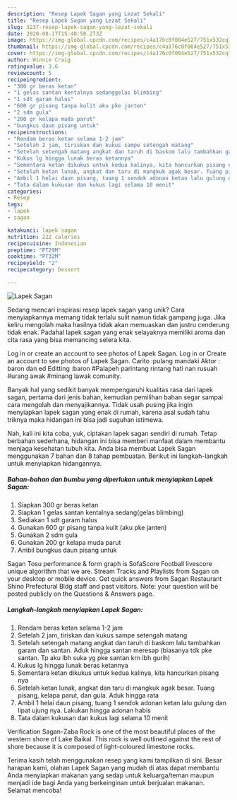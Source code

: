 ```yaml
---
description: "Resep Lapek Sagan yang Lezat Sekali"
title: "Resep Lapek Sagan yang Lezat Sekali"
slug: 3237-resep-lapek-sagan-yang-lezat-sekali
date: 2020-08-17T15:40:50.273Z
image: https://img-global.cpcdn.com/recipes/c4a176c0f004e527/751x532cq70/lapek-sagan-foto-resep-utama.jpg
thumbnail: https://img-global.cpcdn.com/recipes/c4a176c0f004e527/751x532cq70/lapek-sagan-foto-resep-utama.jpg
cover: https://img-global.cpcdn.com/recipes/c4a176c0f004e527/751x532cq70/lapek-sagan-foto-resep-utama.jpg
author: Winnie Craig
ratingvalue: 3.6
reviewcount: 5
recipeingredient:
- "300 gr beras ketan"
- "1 gelas santan kentalnya sedanggelas blimbing"
- "1 sdt garam halus"
- "600 gr pisang tanpa kulit aku pke janten"
- "2 sdm gula"
- "200 gr kelapa muda parut"
- "bungkus daun pisang untuk"
recipeinstructions:
- "Rendam beras ketan selama 1-2 jam"
- "Setelah 2 jam, tiriskan dan kukus sampe setengah matang"
- "Setelah setengah matang angkat dan taruh di baskom lalu tambahkan garam dan santan. Aduk hingga santan meresap (biasanya tdk pke santan. Tp aku lbh suka yg pke santan krn lbh gurih)"
- "Kukus lg hingga lunak beras ketannya"
- "Sementara ketan dikukus untuk kedua kalinya, kita hancurkan pisang nya"
- "Setelah ketan lunak, angkat dan taru di mangkuk agak besar. Tuang pisang, kelapa parut, dan gula. Aduk hingga rata"
- "Ambil 1 helai daun pisang, tuang 1 sendok adonan ketan lalu gulung dan lipat ujung nya. Lakukan hingga adonan habis"
- "Tata dalam kukusan dan kukus lagi selama 10 menit"
categories:
- Resep
tags:
- lapek
- sagan

katakunci: lapek sagan 
nutrition: 222 calories
recipecuisine: Indonesian
preptime: "PT29M"
cooktime: "PT32M"
recipeyield: "2"
recipecategory: Dessert

---
```



![Lapek Sagan](https://img-global.cpcdn.com/recipes/c4a176c0f004e527/751x532cq70/lapek-sagan-foto-resep-utama.jpg)

Sedang mencari inspirasi resep lapek sagan yang unik? Cara menyiapkannya memang tidak terlalu sulit namun tidak gampang juga. Jika keliru mengolah maka hasilnya tidak akan memuaskan dan justru cenderung tidak enak. Padahal lapek sagan yang enak selayaknya memiliki aroma dan cita rasa yang bisa memancing selera kita.

Log in or create an account to see photos of Lapek Sagan. Log in or Create an account to see photos of Lapek Sagan. Carito :pulang mandaki Aktor : baron dan ed Editting :baron #Palapeh parintang rintang hati nan rusuah #urang awak #minang lawak comunity.

Banyak hal yang sedikit banyak mempengaruhi kualitas rasa dari lapek sagan, pertama dari jenis bahan, kemudian pemilihan bahan segar sampai cara mengolah dan menyajikannya. Tidak usah pusing jika ingin menyiapkan lapek sagan yang enak di rumah, karena asal sudah tahu triknya maka hidangan ini bisa jadi suguhan istimewa.


Nah, kali ini kita coba, yuk, ciptakan lapek sagan sendiri di rumah. Tetap berbahan sederhana, hidangan ini bisa memberi manfaat dalam membantu menjaga kesehatan tubuh kita. Anda bisa membuat Lapek Sagan menggunakan 7 bahan dan 8 tahap pembuatan. Berikut ini langkah-langkah untuk menyiapkan hidangannya.

<!--inarticleads1-->

##### Bahan-bahan dan bumbu yang diperlukan untuk menyiapkan Lapek Sagan:

1. Siapkan 300 gr beras ketan
1. Siapkan 1 gelas santan kentalnya sedang(gelas blimbing)
1. Sediakan 1 sdt garam halus
1. Gunakan 600 gr pisang tanpa kulit (aku pke janten)
1. Gunakan 2 sdm gula
1. Gunakan 200 gr kelapa muda parut
1. Ambil bungkus daun pisang untuk


Sagan Tosu performance &amp; form graph is SofaScore Football livescore unique algorithm that we are. Stream Tracks and Playlists from Sagan on your desktop or mobile device. Get quick answers from Sagan Restaurant Shino Prefectural Bldg staff and past visitors. Note: your question will be posted publicly on the Questions &amp; Answers page. 

<!--inarticleads2-->

##### Langkah-langkah menyiapkan Lapek Sagan:

1. Rendam beras ketan selama 1-2 jam
1. Setelah 2 jam, tiriskan dan kukus sampe setengah matang
1. Setelah setengah matang angkat dan taruh di baskom lalu tambahkan garam dan santan. Aduk hingga santan meresap (biasanya tdk pke santan. Tp aku lbh suka yg pke santan krn lbh gurih)
1. Kukus lg hingga lunak beras ketannya
1. Sementara ketan dikukus untuk kedua kalinya, kita hancurkan pisang nya
1. Setelah ketan lunak, angkat dan taru di mangkuk agak besar. Tuang pisang, kelapa parut, dan gula. Aduk hingga rata
1. Ambil 1 helai daun pisang, tuang 1 sendok adonan ketan lalu gulung dan lipat ujung nya. Lakukan hingga adonan habis
1. Tata dalam kukusan dan kukus lagi selama 10 menit


Verification Sagan-Zaba Rock is one of the most beautiful places of the western shore of Lake Baikal. This rock is well outlined against the rest of shore because it is composed of light-coloured limestone rocks. 

Terima kasih telah menggunakan resep yang kami tampilkan di sini. Besar harapan kami, olahan Lapek Sagan yang mudah di atas dapat membantu Anda menyiapkan makanan yang sedap untuk keluarga/teman maupun menjadi ide bagi Anda yang berkeinginan untuk berjualan makanan. Selamat mencoba!
